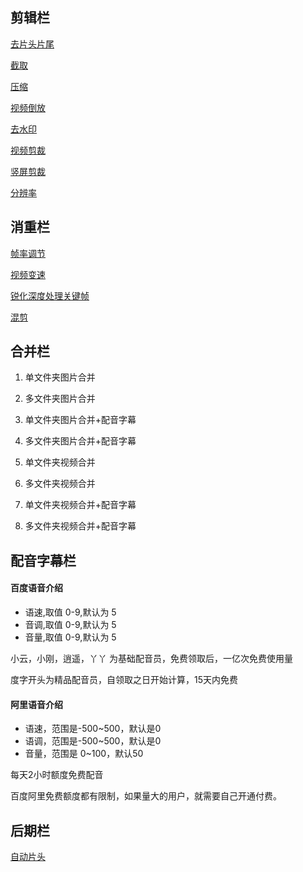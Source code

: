 
## 剪辑栏

[去片头片尾](https://www.bilibili.com/video/BV1QK4y1h7z2/)

[截取](https://www.bilibili.com/video/BV1Rp4y1r7Pw/)

[压缩](https://www.bilibili.com/video/BV1Wf4y1B72o/)

[视频倒放](https://www.bilibili.com/video/BV1ka411w7Hi/)

[去水印](https://www.bilibili.com/video/BV1cz4y1o7iE/)

[视频剪裁](https://www.bilibili.com/video/BV1u54y127Qn/)

[竖屏剪裁](https://www.bilibili.com/video/BV1FK411A7HX/)

[分辨率](https://www.bilibili.com/video/BV1Jv411k7G8/)

## 消重栏

[帧率调节](https://www.bilibili.com/video/BV15A411E7EG/)

[视频变速](https://www.bilibili.com/video/BV1ZT4y1c76Z/)

[锐化深度处理关键帧](https://www.bilibili.com/video/BV1cZ4y1L7Rc/)

[混剪](https://www.bilibili.com/video/BV1c541177zx/)

## 合并栏

1. 单文件夹图片合并
2. 多文件夹图片合并
3. 单文件夹图片合并+配音字幕
4. 多文件夹图片合并+配音字幕

5. 单文件夹视频合并
6. 多文件夹视频合并
7. 单文件夹视频合并+配音字幕
8. 多文件夹视频合并+配音字幕

## 配音字幕栏

#### 百度语音介绍

* 语速,取值 0-9,默认为 5
* 音调,取值 0-9,默认为 5
* 音量,取值 0-9,默认为 5

小云，小刚，逍遥，丫丫 为基础配音员，免费领取后，一亿次免费使用量

度字开头为精品配音员，自领取之日开始计算，15天内免费

#### 阿里语音介绍

* 语速，范围是-500~500，默认是0
* 语调，范围是-500~500，默认是0
* 音量，范围是 0~100，默认50

每天2小时额度免费配音

百度阿里免费额度都有限制，如果量大的用户，就需要自己开通付费。

## 后期栏

[自动片头](https://www.bilibili.com/video/BV1X541157t5/)

